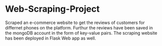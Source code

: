 # Web-Scraping-Project
Scraped an e-commerce website to get the reviews of customers for differnet phones on the platform. Furthur the reviews have been saved in the mongoDB account in the form of key-value pairs. The scraping website has been deployed in Flask Web app as well.
